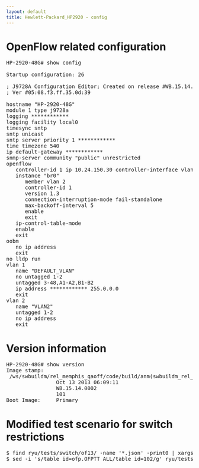 ```yaml
---
layout: default
title: Hewlett-Packard_HP2920 - config
---
```


# OpenFlow related configuration
<pre>
HP-2920-48G# show config

Startup configuration: 26

; J9728A Configuration Editor; Created on release #WB.15.14.0002
; Ver #05:08.f3.ff.35.0d:39

hostname "HP-2920-48G"
module 1 type j9728a
logging ************
logging facility local0
timesync sntp
sntp unicast
sntp server priority 1 ************
time timezone 540
ip default-gateway ************
snmp-server community "public" unrestricted
openflow
   controller-id 1 ip 10.24.150.30 controller-interface vlan 1
   instance "br0"
      member vlan 2
      controller-id 1
      version 1.3
      connection-interruption-mode fail-standalone
      max-backoff-interval 5
      enable
      exit
   ip-control-table-mode
   enable
   exit
oobm
   no ip address
   exit
no lldp run
vlan 1
   name "DEFAULT_VLAN"
   no untagged 1-2
   untagged 3-48,A1-A2,B1-B2
   ip address ************ 255.0.0.0
   exit
vlan 2
   name "VLAN2"
   untagged 1-2
   no ip address
   exit
</pre>

# Version information
<pre>
HP-2920-48G# show version
Image stamp:
 /ws/swbuildm/rel_memphis_qaoff/code/build/anm(swbuildm_rel_memphis_qaoff_rel_memphis)
                Oct 13 2013 06:09:11
                WB.15.14.0002
                101
Boot Image:     Primary
</pre>

# Modified test scenario for switch restrictions
<pre>
$ find ryu/tests/switch/of13/ -name '*.json' -print0 | xargs -0 sed -i 's/\"table_id\":0/\"table_id\":102,\"priority\":1/g'
$ sed -i 's/table_id=ofp.OFPTT_ALL/table_id=102/g' ryu/tests/switch/tester.py;
</pre>

